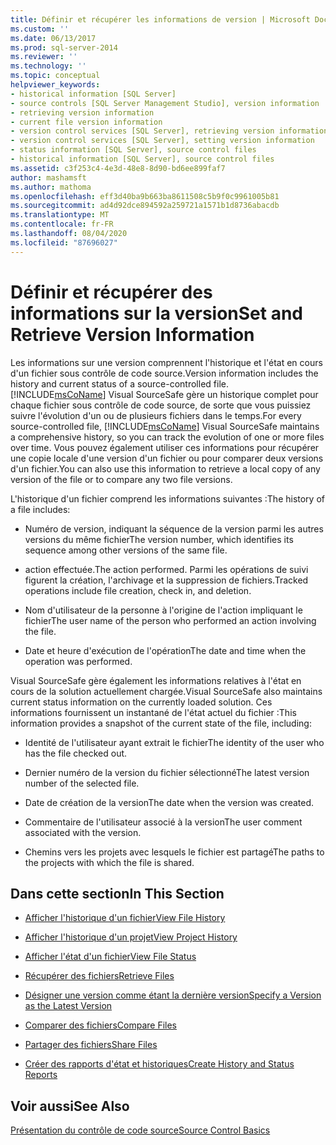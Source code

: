 ```yaml
---
title: Définir et récupérer les informations de version | Microsoft Docs
ms.custom: ''
ms.date: 06/13/2017
ms.prod: sql-server-2014
ms.reviewer: ''
ms.technology: ''
ms.topic: conceptual
helpviewer_keywords:
- historical information [SQL Server]
- source controls [SQL Server Management Studio], version information
- retrieving version information
- current file version information
- version control services [SQL Server], retrieving version information
- version control services [SQL Server], setting version information
- status information [SQL Server], source control files
- historical information [SQL Server], source control files
ms.assetid: c3f253c4-4e3d-48e8-8d90-bd6ee899faf7
author: mashamsft
ms.author: mathoma
ms.openlocfilehash: eff3d40ba9b663ba8611508c5b9f0c9961005b81
ms.sourcegitcommit: ad4d92dce894592a259721a1571b1d8736abacdb
ms.translationtype: MT
ms.contentlocale: fr-FR
ms.lasthandoff: 08/04/2020
ms.locfileid: "87696027"
---
```

# <a name="set-and-retrieve-version-information"></a><span data-ttu-id="33d1c-102">Définir et récupérer des informations sur la version</span><span class="sxs-lookup"><span data-stu-id="33d1c-102">Set and Retrieve Version Information</span></span>
  <span data-ttu-id="33d1c-103">Les informations sur une version comprennent l'historique et l'état en cours d'un fichier sous contrôle de code source.</span><span class="sxs-lookup"><span data-stu-id="33d1c-103">Version information includes the history and current status of a source-controlled file.</span></span> <span data-ttu-id="33d1c-104">[!INCLUDE[msCoName](../includes/msconame-md.md)] Visual SourceSafe gère un historique complet pour chaque fichier sous contrôle de code source, de sorte que vous puissiez suivre l'évolution d'un ou de plusieurs fichiers dans le temps.</span><span class="sxs-lookup"><span data-stu-id="33d1c-104">For every source-controlled file, [!INCLUDE[msCoName](../includes/msconame-md.md)] Visual SourceSafe maintains a comprehensive history, so you can track the evolution of one or more files over time.</span></span> <span data-ttu-id="33d1c-105">Vous pouvez également utiliser ces informations pour récupérer une copie locale d'une version d'un fichier ou pour comparer deux versions d'un fichier.</span><span class="sxs-lookup"><span data-stu-id="33d1c-105">You can also use this information to retrieve a local copy of any version of the file or to compare any two file versions.</span></span>  
  
 <span data-ttu-id="33d1c-106">L'historique d'un fichier comprend les informations suivantes :</span><span class="sxs-lookup"><span data-stu-id="33d1c-106">The history of a file includes:</span></span>  
  
-   <span data-ttu-id="33d1c-107">Numéro de version, indiquant la séquence de la version parmi les autres versions du même fichier</span><span class="sxs-lookup"><span data-stu-id="33d1c-107">The version number, which identifies its sequence among other versions of the same file.</span></span>  
  
-   <span data-ttu-id="33d1c-108">action effectuée.</span><span class="sxs-lookup"><span data-stu-id="33d1c-108">The action performed.</span></span> <span data-ttu-id="33d1c-109">Parmi les opérations de suivi figurent la création, l'archivage et la suppression de fichiers.</span><span class="sxs-lookup"><span data-stu-id="33d1c-109">Tracked operations include file creation, check in, and deletion.</span></span>  
  
-   <span data-ttu-id="33d1c-110">Nom d'utilisateur de la personne à l'origine de l'action impliquant le fichier</span><span class="sxs-lookup"><span data-stu-id="33d1c-110">The user name of the person who performed an action involving the file.</span></span>  
  
-   <span data-ttu-id="33d1c-111">Date et heure d'exécution de l'opération</span><span class="sxs-lookup"><span data-stu-id="33d1c-111">The date and time when the operation was performed.</span></span>  
  
 <span data-ttu-id="33d1c-112">Visual SourceSafe gère également les informations relatives à l'état en cours de la solution actuellement chargée.</span><span class="sxs-lookup"><span data-stu-id="33d1c-112">Visual SourceSafe also maintains current status information on the currently loaded solution.</span></span> <span data-ttu-id="33d1c-113">Ces informations fournissent un instantané de l'état actuel du fichier :</span><span class="sxs-lookup"><span data-stu-id="33d1c-113">This information provides a snapshot of the current state of the file, including:</span></span>  
  
-   <span data-ttu-id="33d1c-114">Identité de l'utilisateur ayant extrait le fichier</span><span class="sxs-lookup"><span data-stu-id="33d1c-114">The identity of the user who has the file checked out.</span></span>  
  
-   <span data-ttu-id="33d1c-115">Dernier numéro de la version du fichier sélectionné</span><span class="sxs-lookup"><span data-stu-id="33d1c-115">The latest version number of the selected file.</span></span>  
  
-   <span data-ttu-id="33d1c-116">Date de création de la version</span><span class="sxs-lookup"><span data-stu-id="33d1c-116">The date when the version was created.</span></span>  
  
-   <span data-ttu-id="33d1c-117">Commentaire de l'utilisateur associé à la version</span><span class="sxs-lookup"><span data-stu-id="33d1c-117">The user comment associated with the version.</span></span>  
  
-   <span data-ttu-id="33d1c-118">Chemins vers les projets avec lesquels le fichier est partagé</span><span class="sxs-lookup"><span data-stu-id="33d1c-118">The paths to the projects with which the file is shared.</span></span>  
  
## <a name="in-this-section"></a><span data-ttu-id="33d1c-119">Dans cette section</span><span class="sxs-lookup"><span data-stu-id="33d1c-119">In This Section</span></span>  
  
-   [<span data-ttu-id="33d1c-120">Afficher l'historique d'un fichier</span><span class="sxs-lookup"><span data-stu-id="33d1c-120">View File History</span></span>](../../2014/database-engine/view-file-history.md)  
  
-   [<span data-ttu-id="33d1c-121">Afficher l'historique d'un projet</span><span class="sxs-lookup"><span data-stu-id="33d1c-121">View Project History</span></span>](../../2014/database-engine/view-project-history.md)  
  
-   [<span data-ttu-id="33d1c-122">Afficher l'état d'un fichier</span><span class="sxs-lookup"><span data-stu-id="33d1c-122">View File Status</span></span>](../../2014/database-engine/view-file-status.md)  
  
-   [<span data-ttu-id="33d1c-123">Récupérer des fichiers</span><span class="sxs-lookup"><span data-stu-id="33d1c-123">Retrieve Files</span></span>](../../2014/database-engine/retrieve-files.md)  
  
-   [<span data-ttu-id="33d1c-124">Désigner une version comme étant la dernière version</span><span class="sxs-lookup"><span data-stu-id="33d1c-124">Specify a Version as the Latest Version</span></span>](../../2014/database-engine/specify-a-version-as-the-latest-version.md)  
  
-   [<span data-ttu-id="33d1c-125">Comparer des fichiers</span><span class="sxs-lookup"><span data-stu-id="33d1c-125">Compare Files</span></span>](../../2014/database-engine/compare-files.md)  
  
-   [<span data-ttu-id="33d1c-126">Partager des fichiers</span><span class="sxs-lookup"><span data-stu-id="33d1c-126">Share Files</span></span>](../../2014/database-engine/share-files.md)  
  
-   [<span data-ttu-id="33d1c-127">Créer des rapports d'état et historiques</span><span class="sxs-lookup"><span data-stu-id="33d1c-127">Create History and Status Reports</span></span>](../../2014/database-engine/create-history-and-status-reports.md)  
  
## <a name="see-also"></a><span data-ttu-id="33d1c-128">Voir aussi</span><span class="sxs-lookup"><span data-stu-id="33d1c-128">See Also</span></span>  
 [<span data-ttu-id="33d1c-129">Présentation du contrôle de code source</span><span class="sxs-lookup"><span data-stu-id="33d1c-129">Source Control Basics</span></span>](../../2014/database-engine/source-control-basics.md)  
  
  
